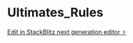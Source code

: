 # Ultimates_Rules

[Edit in StackBlitz next generation editor ⚡️](https://stackblitz.com/~/github.com/Marin-Dodouss/Ultimates_Rules)